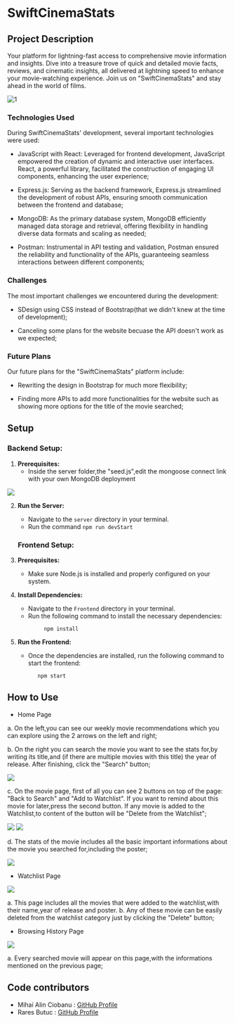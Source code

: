 # SwiftCinemaStats

## Project Description 
Your platform for lightning-fast access to comprehensive movie information and insights. Dive into a treasure trove of quick and detailed movie facts, reviews, and cinematic insights, all delivered at lightning speed to enhance your movie-watching experience. Join us on "SwiftCinemaStats" and stay ahead in the world of films.


![1](https://github.com/RaresButuc/SwiftCinemaStats.com/assets/116391767/dbd00c4d-c977-4d12-b615-a6b89ff61094)


### Technologies Used

During SwiftCinemaStats' development, several important technologies were used:

- JavaScript with React: Leveraged for frontend development, JavaScript empowered the creation of dynamic and interactive user interfaces. React, a powerful library, facilitated the construction of engaging UI components, enhancing the user experience;

- Express.js: Serving as the backend framework, Express.js streamlined the development of robust APIs, ensuring smooth communication between the frontend and database;

- MongoDB: As the primary database system, MongoDB efficiently managed data storage and retrieval, offering flexibility in handling diverse data formats and scaling as needed;

- Postman: Instrumental in API testing and validation, Postman ensured the reliability and functionality of the APIs, guaranteeing seamless interactions between different components;

### Challenges

The most important challenges we encountered during the development:

- SDesign using CSS instead of Bootstrap(that we didn't knew at the time of development);

- Canceling some plans for the website becuase the API doesn't work as we expected;

### Future Plans
  
Our future plans for the "SwiftCinemaStats" platform include:

- Rewriting the design in Bootstrap for much more flexibility;

- Finding more APIs to add more functionalities for the website such as showing more options for the title of the movie searched;

## Setup

### Backend Setup:

1. **Prerequisites:**
    - Inside the server folder,the "seed.js",edit the mongoose connect link with your own MongoDB deployment

<img src="https://cdn.discordapp.com/attachments/1080812341693784124/1178439037825056829/image.png?ex=657625e0&is=6563b0e0&hm=065019131b6b91cc684b6b36f05543b7d95346c7e64e2f5ddfad44b8ebdd3f48&" />


2. **Run the Server:**
    - Navigate to the `server` directory in your terminal.
    - Run the command ```npm run devStart```


   ### Frontend Setup:

1. **Prerequisites:**
    - Make sure Node.js is installed and properly configured on your system.

2. **Install Dependencies:**
    - Navigate to the `Frontend` directory in your terminal.
    - Run the following command to install the necessary dependencies:
      ```
           npm install
      ```

3. **Run the Frontend:**
    - Once the dependencies are installed, run the following command to start the frontend:
      ```
         npm start 
      ```



## How to Use 
  
- Home Page

a. On the left,you can see our weekly movie recommendations which you can explore using the 2 arrows on the left and right; 

b. On the right you can search the movie you want to see the stats for,by writing its title,and (if there are multiple movies with this title) the year of release. After finishing, click the "Search" button;

<img src="https://cdn.discordapp.com/attachments/1080812341693784124/1178430588932329524/image.png?ex=65761e02&is=6563a902&hm=f5dbb974fa52c0315d49f6403e23a8e157292f3c867b87f3c63b5225842f3308&" />

c. On the movie page, first of all you can see 2 buttons on top of the page: "Back to Search" and "Add to Watchlist". If you want to remind about this movie for later,press the second button. If any movie is added to the Watchlist,to content of the button will be "Delete from the Watchlist";

<img src="https://cdn.discordapp.com/attachments/1080812341693784124/1178430958148530307/image.png?ex=65761e5a&is=6563a95a&hm=59945ac2d41f91680be774841fd66db03ec9707d8231e2e0dd24a052ec6a851c&" />

<img src="https://cdn.discordapp.com/attachments/1080812341693784124/1178431160922161284/image.png?ex=65761e8a&is=6563a98a&hm=813a2a4b0494072b0ca1878323e644de8bea98e201a2158af7e1a8289c7fb451&" />

d. The stats of the movie includes all the basic important informations about the movie you searched for,including the poster;

<img src="https://cdn.discordapp.com/attachments/1080812341693784124/1178451323486736424/image.png?ex=65763152&is=6563bc52&hm=628282b2ee3b961bd0e9ccc520cecd09782fd269a8f971c5e171f89760351871&" />

 
- Watchlist Page

<img src="https://cdn.discordapp.com/attachments/1080812341693784124/1178432748495585280/image.png?ex=65762005&is=6563ab05&hm=9fff2d9d7f0ef98dbb0d449e7a1ea108267438e68ecb3b01b6923b4f42e2a91e&" />

a. This page includes all the movies that were added to the watchlist,with their name,year of release and poster.
b. Any of these movie can be easily deleted from the watchlist category just by clicking the "Delete" button;

 
- Browsing History Page

<img src="https://cdn.discordapp.com/attachments/1080812341693784124/1178432640102191115/image.png?ex=65761feb&is=6563aaeb&hm=2be3976e263f88ad6301f49b832a5718a72149cc0ea7442dd0895576a7cee07a&" />

a. Every searched movie will appear on this page,with the informations mentioned on the previous page;


## Code contributors

- Mihai Alin Ciobanu : [GitHub Profile](https://github.com/mihaiallin)
- Rares Butuc : [GitHub Profile](https://github.com/RaresButuc)
